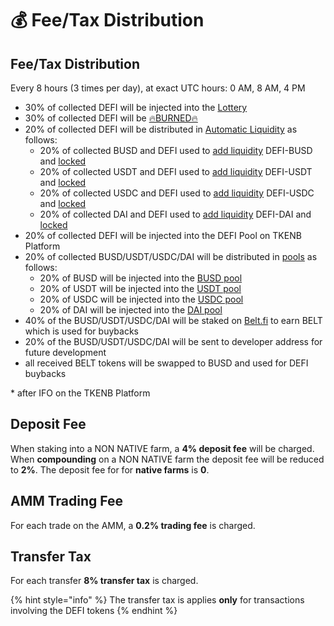 # 💰 Fee/Tax Distribution

## Fee/Tax Distribution <a id="deposit-fee"></a>

Every 8 hours \(3 times per day\), at exact UTC hours: 0 AM, 8 AM, 4 PM

* 30% of collected DEFI will be injected into the [Lottery](lottery.md)
* 30% of collected DEFI will be [🔥BURNED🔥](https://testnet.bscscan.com/token/0x8a5a76401ada8998603d982d8343752fec75972b?a=0x000000000000000000000000000000000000dEaD) 
* 20% of collected DEFI will be distributed in [Automatic Liquidity](automatic-liquidity.md) as follows:
  * 20% of collected BUSD and DEFI  used to [add liquidity](automatic-liquidity.md) DEFI-BUSD and [locked](locked-liquidity.md)
  * 20% of collected USDT and DEFI  used to [add liquidity](automatic-liquidity.md) DEFI-USDT and [locked](locked-liquidity.md)
  * 20% of collected USDC and DEFI  used to [add liquidity](automatic-liquidity.md) DEFI-USDC and [locked](locked-liquidity.md)
  * 20% of collected DAI and DEFI  used to [add liquidity](automatic-liquidity.md) DEFI-DAI and [locked](locked-liquidity.md)
* 20% of collected DEFI will be injected into the DEFI Pool on TKENB Platform
* 20% of collected BUSD/USDT/USDC/DAI will be distributed in [pools](token-pools.md) as follows:
  * 20% of BUSD will be injected into the [BUSD pool](token-pools.md)
  * 20% of USDT will be injected into the [USDT pool](token-pools.md)
  * 20% of USDC will be injected into the [USDC pool](token-pools.md)
  * 20% of DAI will be injected into the [DAI pool](token-pools.md)
* 40% of the BUSD/USDT/USDC/DAI will be staked on [Belt.fi](https://belt.fi/bsc) to earn BELT which is used for buybacks
* 20% of the BUSD/USDT/USDC/DAI will be sent to developer address for future development
* all received BELT tokens will be swapped to BUSD and used for DEFI buybacks 

\* after IFO on the TKENB Platform

## Deposit Fee <a id="deposit-fee"></a>

When staking into a NON NATIVE farm, a **4% deposit fee** will be charged. When **compounding** on a NON NATIVE farm the deposit fee will be reduced to **2%**. The deposit fee for for **native farms** is **0**.

## AMM Trading Fee <a id="trading-fee"></a>

For each trade on the AMM, a **0.2% trading fee** is charged.

## Transfer Tax <a id="transfer-tax"></a>

For each transfer **8% transfer tax** is charged.

{% hint style="info" %}
The transfer tax is applies **only** for transactions involving the DEFI tokens
{% endhint %}

